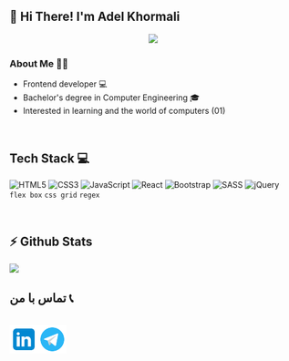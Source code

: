 <h2> 👋 Hi There! I'm Adel Khormali</h2>
<div align="center">
  <img src="https://user-images.githubusercontent.com/74038190/212748842-9fcbad5b-6173-4175-8a61-521f3dbb7514.gif" >
</div>
<h3>About Me 👨‍💻</h3>

- Frontend developer 💻
- Bachelor's degree in Computer Engineering 🎓
- Interested in learning and the world of computers (01)
  
<br />

<h2>Tech Stack 💻</h2>

![HTML5](https://img.shields.io/badge/html5-%23E34F26.svg?style=for-the-badge&logo=html5&logoColor=white)
![CSS3](https://img.shields.io/badge/css3-%231572B6.svg?style=for-the-badge&logo=css3&logoColor=white)
![JavaScript](https://img.shields.io/badge/javascript-%23323330.svg?style=for-the-badge&logo=javascript&logoColor=%23F7DF1E)
![React](https://img.shields.io/badge/react-%2320232a.svg?style=for-the-badge&logo=react&logoColor=%2361DAFB)
![Bootstrap](https://img.shields.io/badge/bootstrap-%238511FA.svg?style=for-the-badge&logo=bootstrap&logoColor=white)
![SASS](https://img.shields.io/badge/SASS-hotpink.svg?style=for-the-badge&logo=SASS&logoColor=white)
![jQuery](https://img.shields.io/badge/jquery-%230769AD.svg?style=for-the-badge&logo=jquery&logoColor=white)
<br />
`flex box`
`css grid`
`regex`

<br />

<h2> ⚡ Github Stats</h2>

<a href="https://github.com/adelkhormali">
  <img src="https://github-readme-stats.vercel.app/api?username=adelkhormali&show_icons=true&theme=radical" />
<!--   <img src="https://github-readme-stats.vercel.app/api/top-langs/?username=adelkhormali" /> -->
</a>


<h2>تماس با من 📞</h2> 
<br />
<a href="https://www.linkedin.com/in/adel-khormali/">
<img width="50px" height="50px"  align="left"  src="https://github.com/adelkhormali/adelkhormali/blob/main/icons8-linkedin-96.png?raw=true">
</a>
<a href="https://t.me/adel_khormali">
<img width="50px" height="50px" align="left" src="https://github.com/adelkhormali/adelkhormali/blob/main/icons8-telegram-app-96.png?raw=true">
</a>

                  
    



